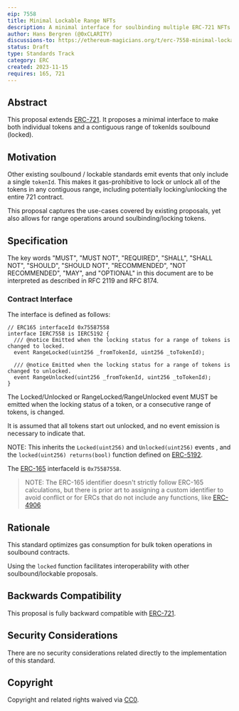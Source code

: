 ```yaml
---
eip: 7558
title: Minimal Lockable Range NFTs
description: A minimal interface for soulbinding multiple ERC-721 NFTs
author: Hans Bergren (@0xCLARITY)
discussions-to: https://ethereum-magicians.org/t/erc-7558-minimal-lockable-range-nfts/16668
status: Draft
type: Standards Track
category: ERC
created: 2023-11-15
requires: 165, 721
---
```


## Abstract

This proposal extends [ERC-721](./eip-721.md). It proposes a minimal interface to make both individual tokens and a contiguous range of tokenIds soulbound (locked).

## Motivation

Other existing soulbound / lockable standards emit events that only include a single `tokenId`. This makes it gas-prohibitive to lock or unlock all of the tokens in any contiguous range, including potentially locking/unlocking the entire 721 contract.

This proposal captures the use-cases covered by existing proposals, yet also allows for range operations around soulbinding/locking tokens.

## Specification

The key words "MUST", "MUST NOT", "REQUIRED", "SHALL", "SHALL NOT", "SHOULD", "SHOULD NOT", "RECOMMENDED", "NOT RECOMMENDED", "MAY", and "OPTIONAL" in this document are to be interpreted as described in RFC 2119 and RFC 8174.

### Contract Interface

The interface is defined as follows:

```solidity
// ERC165 interfaceId 0x75587558
interface IERC7558 is IERC5192 {
  /// @notice Emitted when the locking status for a range of tokens is changed to locked.
  event RangeLocked(uint256 _fromTokenId, uint256 _toTokenId);

  /// @notice Emitted when the locking status for a range of tokens is changed to unlocked.
  event RangeUnlocked(uint256 _fromTokenId, uint256 _toTokenId);
}
```

The Locked/Unlocked or RangeLocked/RangeUnlocked event MUST be emitted when the locking status of a token, or a consecutive range of tokens, is changed.

It is assumed that all tokens start out unlocked, and no event emission is necessary to indicate that.

NOTE: This inherits the `Locked(uint256)` and `Unlocked(uint256)` events , and the `locked(uint256) returns(bool)` function defined on [ERC-5192](./eip-5192.md).

The [ERC-165](./eip-165.md) interfaceId is `0x75587558`.

> NOTE: The ERC-165 identifier doesn't strictly follow ERC-165 calculations, but there is prior art to assigning a custom identifier to avoid conflict or for ERCs that do not include any functions, like [ERC-4906](./eip-4906.md)

## Rationale

This standard optimizes gas consumption for bulk token operations in soulbound contracts.

Using the `locked` function facilitates interoperability with other soulbound/lockable proposals.

## Backwards Compatibility

This proposal is fully backward compatible with [ERC-721](./eip-721.md).

## Security Considerations

There are no security considerations related directly to the implementation of this standard.

## Copyright

Copyright and related rights waived via [CC0](../LICENSE.md).
